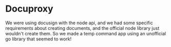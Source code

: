 # Docuproxy

We were using docusign with the node api, and we had some specific
requirements about creating documents, and the official node
library just wouldn't create them. So we made a temp command app
using an unofficial go library that seemed to work!

